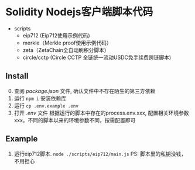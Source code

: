 # Solidity Nodejs客户端脚本代码

- scripts
    - eip712 (Eip712使用示例代码)
    - merkle（Merkle proof使用示例代码）
    - zeta（ZetaChain全自动刷积分脚本）
    - circle/cctp (Circle CCTP 全链统一流动USDC免手续费跨链脚本)

## Install
0. 查阅 *package.json* 文件, 确认文件中不存在陌生的第三方依赖
1. 运行 `npm i` 安装依赖库
2. 运行 `cp .env.example .env`
3. 打开 *.env* 文件 根据运行的脚本中存在的process.env.xxx, 配置相关环境参数xxx。不同的脚本以来的环境参数不同，按需配置即可

## Example
1. 运行eip712脚本. `node ./scripts/eip712/main.js` PS: 脚本里的私钥没钱，不用担心